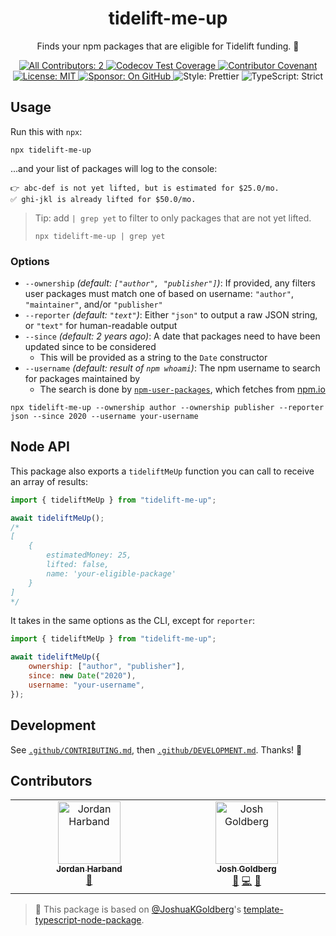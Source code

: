 <h1 align="center">tidelift-me-up</h1>

<p align="center">Finds your npm packages that are eligible for Tidelift funding. 💸</p>

<p align="center">
	<a href="#contributors" target="_blank">
<!-- prettier-ignore-start -->
<!-- ALL-CONTRIBUTORS-BADGE:START - Do not remove or modify this section -->
<img alt="All Contributors: 2" src="https://img.shields.io/badge/all_contributors-2-21bb42.svg" />
<!-- ALL-CONTRIBUTORS-BADGE:END -->
<!-- prettier-ignore-end -->
	</a>
	<a href="https://codecov.io/gh/JoshuaKGoldberg/tidelift-me-up" target="_blank">
		<img alt="Codecov Test Coverage" src="https://codecov.io/gh/JoshuaKGoldberg/tidelift-me-up/branch/main/graph/badge.svg?token=eVIFY4MhfQ"/>
	</a>
	<a href="https://github.com/JoshuaKGoldberg/tidelift-me-up/blob/main/.github/CODE_OF_CONDUCT.md" target="_blank">
		<img alt="Contributor Covenant" src="https://img.shields.io/badge/code_of_conduct-enforced-21bb42" />
	</a>
	<a href="https://github.com/JoshuaKGoldberg/tidelift-me-up/blob/main/LICENSE.md" target="_blank">
	    <img alt="License: MIT" src="https://img.shields.io/github/license/JoshuaKGoldberg/tidelift-me-up?color=21bb42">
    </a>
	<a href="https://github.com/sponsors/JoshuaKGoldberg" target="_blank">
    	<img alt="Sponsor: On GitHub" src="https://img.shields.io/badge/sponsor-on_github-21bb42.svg" />
    </a>
	<img alt="Style: Prettier" src="https://img.shields.io/badge/style-prettier-21bb42.svg" />
    <img alt="TypeScript: Strict" src="https://img.shields.io/badge/typescript-strict-21bb42.svg" />
</p>

## Usage

Run this with `npx`:

```shell
npx tidelift-me-up
```

...and your list of packages will log to the console:

```plaintext
👉 abc-def is not yet lifted, but is estimated for $25.0/mo.
✅ ghi-jkl is already lifted for $50.0/mo.
```

> Tip: add `| grep yet` to filter to only packages that are not yet lifted.
>
> ```shell
> npx tidelift-me-up | grep yet
> ```

### Options

- `--ownership` _(default: `["author", "publisher"]`)_: If provided, any filters user packages must match one of based on username: `"author"`, `"maintainer"`, and/or `"publisher"`
- `--reporter` _(default: `"text"`)_: Either `"json"` to output a raw JSON string, or `"text"` for human-readable output
- `--since` _(default: 2 years ago)_: A date that packages need to have been updated since to be considered
  - This will be provided as a string to the `Date` constructor
- `--username` _(default: result of `npm whoami`)_: The npm username to search for packages maintained by
  - The search is done by [`npm-user-packages`](https://github.com/kevva/npm-user-packages), which fetches from [npm.io](https://npm.io)

```shell
npx tidelift-me-up --ownership author --ownership publisher --reporter json --since 2020 --username your-username
```

## Node API

This package also exports a `tideliftMeUp` function you can call to receive an array of results:

```js
import { tideliftMeUp } from "tidelift-me-up";

await tideliftMeUp();
/*
[
	{
		estimatedMoney: 25,
		lifted: false,
		name: 'your-eligible-package'
	}
]
*/
```

It takes in the same options as the CLI, except for `reporter`:

```js
import { tideliftMeUp } from "tidelift-me-up";

await tideliftMeUp({
	ownership: ["author", "publisher"],
	since: new Date("2020"),
	username: "your-username",
});
```

## Development

See [`.github/CONTRIBUTING.md`](./.github/CONTRIBUTING.md), then [`.github/DEVELOPMENT.md`](./.github/DEVELOPMENT.md).
Thanks! 💖

## Contributors

<!-- spellchecker: disable -->
<!-- ALL-CONTRIBUTORS-LIST:START - Do not remove or modify this section -->
<!-- prettier-ignore-start -->
<!-- markdownlint-disable -->
<table>
  <tbody>
    <tr>
      <td align="center" valign="top" width="14.28%"><a href="https://github.com/ljharb"><img src="https://avatars.githubusercontent.com/u/45469?v=4?s=100" width="100px;" alt="Jordan Harband"/><br /><sub><b>Jordan Harband</b></sub></a><br /><a href="#ideas-ljharb" title="Ideas, Planning, & Feedback">🤔</a></td>
      <td align="center" valign="top" width="14.28%"><a href="http://www.joshuakgoldberg.com"><img src="https://avatars.githubusercontent.com/u/3335181?v=4?s=100" width="100px;" alt="Josh Goldberg"/><br /><sub><b>Josh Goldberg</b></sub></a><br /><a href="#tool-JoshuaKGoldberg" title="Tools">🔧</a> <a href="https://github.com/JoshuaKGoldberg/tidelift-me-up/commits?author=JoshuaKGoldberg" title="Code">💻</a> <a href="#ideas-JoshuaKGoldberg" title="Ideas, Planning, & Feedback">🤔</a></td>
    </tr>
  </tbody>
</table>

<!-- markdownlint-restore -->
<!-- prettier-ignore-end -->

<!-- ALL-CONTRIBUTORS-LIST:END -->
<!-- spellchecker: enable -->

<!-- You can remove this notice if you don't want it 🙂 no worries! -->

> 💙 This package is based on [@JoshuaKGoldberg](https://github.com/JoshuaKGoldberg)'s [template-typescript-node-package](https://github.com/JoshuaKGoldberg/template-typescript-node-package).
